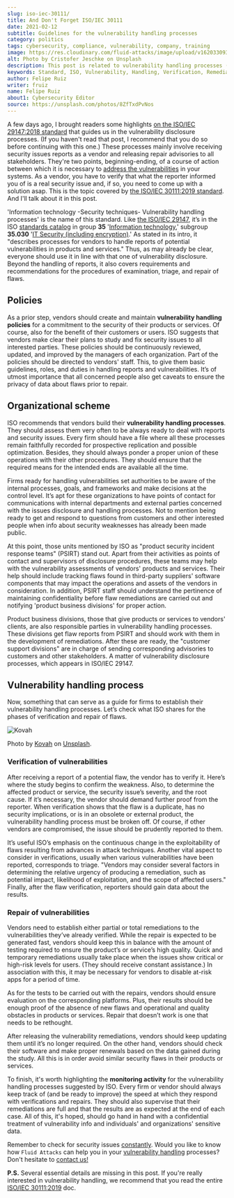 ```yaml
---
slug: iso-iec-30111/
title: And Don't Forget ISO/IEC 30111
date: 2021-02-12
subtitle: Guidelines for the vulnerability handling processes
category: politics
tags: cybersecurity, compliance, vulnerability, company, training
image: https://res.cloudinary.com/fluid-attacks/image/upload/v1620330932/blog/iso-iec-30111/cover_i6aiku.webp
alt: Photo by Cristofer Jeschke on Unsplash
description: This post is related to vulnerability handling processes (ISO/IEC 30111), complementing the previous writing on vulnerability disclosure (ISO/IEC 29147).
keywords: Standard, ISO, Vulnerability, Handling, Verification, Remediation, Ethical Hacking, Pentesting
author: Felipe Ruiz
writer: fruiz
name: Felipe Ruiz
about1: Cybersecurity Editor
source: https://unsplash.com/photos/8ZfTxdPvNos
---
```


A few days ago,
I brought readers some highlights
[on the ISO/IEC 29147:2018 standard](../iso-iec-29147/)
that guides us in the vulnerability disclosure processes.
(If you haven't read that post,
I recommend that you do so before continuing with this one.)
These processes mainly involve receiving security issues reports as a vendor
and releasing repair advisories to all stakeholders.
They're two points,
beginning-ending,
of a course of action
between which it is necessary to [address the vulnerabilities](../../solutions/vulnerability-management/)
in your systems.
As a vendor,
you have to verify that
what the reporter informed you of is a real security issue
and,
if so,
you need to come up with a solution asap.
This is the topic covered by [the ISO/IEC 30111:2019 standard](https://www.iso.org/standard/69725.html).
And I'll talk about it in this post.

'Information technology -Security techniques- Vulnerability handling
processes' is the name of this standard. Like [the
ISO/IEC 29147](https://www.iso.org/standard/72311.html), it’s in the ISO
[standards
catalog](https://www.iso.org/standards-catalogue/browse-by-ics.html) in
group **35** '[Information technology](https://www.iso.org/ics/35/x/),'
subgroup **35.030** '[IT Security (including
encryption)](https://www.iso.org/ics/35.030/x/).' As stated in its
intro, it "describes processes for vendors to handle reports of
potential vulnerabilities in products and services." Thus, as may
already be clear, everyone should use it in line with that one of
vulnerability disclosure. Beyond the handling of reports, it also covers
requirements and recommendations for the procedures of examination,
triage, and repair of flaws.

## Policies

As a prior step, vendors should create and maintain **vulnerability
handling policies** for a commitment to the security of their products
or services. Of course, also for the benefit of their customers or
users. ISO suggests that vendors make clear their plans to study and fix
security issues to all interested parties. These policies should be
continuously reviewed, updated, and improved by the managers of each
organization. Part of the policies should be directed to vendors' staff.
This, to give them basic guidelines, roles, and duties in handling
reports and vulnerabilities. It’s of utmost importance that all
concerned people also get caveats to ensure the privacy of data about
flaws prior to repair.

## Organizational scheme

ISO recommends that vendors build their **vulnerability handling
processes**. They should assess them very often to be always ready to
deal with reports and security issues. Every firm should have a file
where all these processes remain faithfully recorded for prospective
replication and possible optimization. Besides, they should always
ponder a proper union of these operations with their other procedures.
They should ensure that the required means for the intended ends are
available all the time.

Firms ready for handling vulnerabilities set authorities to be aware of
the internal processes, goals, and frameworks and make decisions at the
control level. It’s apt for these organizations to have points of
contact for communications with internal departments and external
parties concerned with the issues disclosure and handling processes. Not
to mention being ready to get and respond to questions from customers
and other interested people when info about security weaknesses has
already been made public.

At this point, those units mentioned by ISO as "product security
incident response teams" (PSIRT) stand out. Apart from their activities
as points of contact and supervisors of disclosure procedures, these
teams may help with the vulnerability assessments of vendors' products
and services. Their help should include tracking flaws found in
third-party suppliers' software components that may impact the
operations and assets of the vendors in consideration. In addition,
PSIRT staff should understand the pertinence of maintaining
confidentiality before flaw remediations are carried out and notifying
'product business divisions' for proper action.

Product business divisions, those that give products or services to
vendors' clients, are also responsible parties in vulnerability handling
processes. These divisions get flaw reports from PSIRT and should work
with them in the development of remediations. After these are ready, the
"customer support divisions" are in charge of sending corresponding
advisories to customers and other stakeholders. A matter of
vulnerability disclosure processes, which appears in ISO/IEC 29147.

## Vulnerability handling process

Now, something that can serve as a guide for firms to establish their
vulnerability handling processes. Let’s check what ISO shares for the
phases of verification and repair of flaws.

<div class="imgblock">

![Kovah](https://res.cloudinary.com/fluid-attacks/image/upload/v1620330931/blog/iso-iec-30111/kovah_yh3gmn.webp)

<div class="title">

Photo by
[Kovah](https://unsplash.com/@kovah?utm_source=unsplash&utm_medium=referral&utm_content=creditCopyText)
on [Unsplash](https://unsplash.com/photos/MVjTry-e8MQ).

</div>

</div>

### Verification of vulnerabilities

After receiving a report of a potential flaw, the vendor has to verify
it. Here’s where the study begins to confirm the weakness. Also, to
determine the affected product or service, the security issue’s
severity, and the root cause. If it’s necessary, the vendor should
demand further proof from the reporter. When verification shows that the
flaw is a duplicate, has no security implications, or is in an obsolete
or external product, the vulnerability handling process must be broken
off. Of course, if other vendors are compromised, the issue should be
prudently reported to them.

It’s useful ISO’s emphasis on the continuous change in the
exploitability of flaws resulting from advances in attack techniques.
Another vital aspect to consider in verifications, usually when various
vulnerabilities have been reported, corresponds to triage. "Vendors may
consider several factors in determining the relative urgency of
producing a remediation, such as potential impact, likelihood of
exploitation, and the scope of affected users." Finally, after the flaw
verification, reporters should gain data about the results.

### Repair of vulnerabilities

Vendors need to establish either partial or total remediations to the
vulnerabilities they’ve already verified. While the repair is expected
to be generated fast, vendors should keep this in balance with the
amount of testing required to ensure the product’s or service’s high
quality. Quick and temporary remediations usually take place when the
issues show critical or high-risk levels for users. (They should receive
constant assistance.) In association with this, it may be necessary for
vendors to disable at-risk apps for a period of time.

As for the tests to be carried out with the repairs, vendors should
ensure evaluation on the corresponding platforms. Plus, their results
should be enough proof of the absence of new flaws and operational and
quality obstacles in products or services. Repair that doesn’t work is
one that needs to be rethought.

After releasing the vulnerability remediations, vendors should keep
updating them until it’s no longer required. On the other hand, vendors
should check their software and make proper renewals based on the data
gained during the study. All this is in order avoid similar security
flaws in their products or services.

To finish,
it's worth highlighting the **monitoring activity**
for the vulnerability handling processes
suggested by ISO.
Every firm or vendor should always keep track of
(and be ready to improve)
the speed at which they respond with verifications and repairs.
They should also supervise that their remediations are full
and that the results are as expected
at the end of each case.
All of this,
it's hoped,
should go hand in hand with a confidential treatment of vulnerability info
and individuals' and organizations' sensitive data.

Remember to check for security issues [constantly](../../services/continuous-hacking/).
Would you like to know
how `Fluid Attacks` can help you
in your [vulnerability handling](../../solutions/vulnerability-management/)
processes?
Don't hesitate to [contact us\!](../../contact-us/)

**P.S.** Several essential details are missing in this post. If you're
really interested in vulnerability handling, we recommend that you read
the entire [ISO/IEC 30111:2019](https://www.iso.org/standard/69725.html)
doc.
